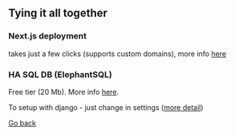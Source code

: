 ## Tying it all together

### Next.js deployment
takes just a few clicks (supports custom domains), more info [here](https://nextjs.org/docs/deployment)

### HA SQL DB (ElephantSQL)
Free tier (20 Mb). More info [here](https://www.elephantsql.com/docs/index.html).

To setup with django - just change in settings ([more detail](https://youtu.be/t6RbanOhna4))



[Go back](../README.md)
